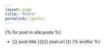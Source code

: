 ```yaml
---
layout: page
title: "Posts"
permalink: /posts/
---
```


{% for post in site.posts %}
- [{{ post.title }}]({{ post.url }})
{% endfor %}
